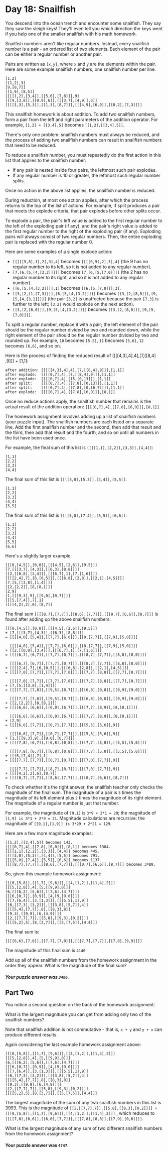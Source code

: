 # Day 18: Snailfish

You descend into the ocean trench and encounter some snailfish. They say they
saw the sleigh keys! They'll even tell you which direction the keys went if you
help one of the smaller snailfish with his math homework.

Snailfish numbers aren't like regular numbers. Instead, every snailfish number
is a pair - an ordered list of two elements. Each element of the pair can be
either a regular number or another pair.

Pairs are written as `[x,y]`, where `x` and `y` are the elements within the
pair. Here are some example snailfish numbers, one snailfish number per line:

```
[1,2]
[[1,2],3]
[9,[8,7]]
[[1,9],[8,5]]
[[[[1,2],[3,4]],[[5,6],[7,8]]],9]
[[[9,[3,8]],[[0,9],6]],[[[3,7],[4,9]],3]]
[[[[1,3],[5,3]],[[1,3],[8,7]]],[[[4,9],[6,9]],[[8,2],[7,3]]]]
```

This snailfish homework is about addition. To add two snailfish numbers, form a
pair from the left and right parameters of the addition operator. For
example, `[1,2] + [[3,4],5]` becomes `[[1,2],[[3,4],5]]`.

There's only one problem: snailfish numbers must always be reduced, and the
process of adding two snailfish numbers can result in snailfish numbers that
need to be reduced.

To reduce a snailfish number, you must repeatedly do the first action in this
list that applies to the snailfish number:

* If any pair is nested inside four pairs, the leftmost such pair explodes.
* If any regular number is 10 or greater, the leftmost such regular number
  splits.

Once no action in the above list applies, the snailfish number is reduced.

During reduction, at most one action applies, after which the process returns to
the top of the list of actions. For example, if split produces a pair that meets
the explode criteria, that pair explodes before other splits occur.

To explode a pair, the pair's left value is added to the first regular number to
the left of the exploding pair (if any), and the pair's right value is added to
the first regular number to the right of the exploding pair (if any). Exploding
pairs will always consist of two regular numbers. Then, the entire exploding
pair is replaced with the regular number 0.

Here are some examples of a single explode action:

* `[[[[[9,8],1],2],3],4]` becomes `[[[[0,9],2],3],4]` (the 9 has no regular
  number to its left, so it is not added to any regular number).
* `[7,[6,[5,[4,[3,2]]]]]` becomes `[7,[6,[5,[7,0]]]]` (the 2 has no regular
  number to its right, and so it is not added to any regular number).
* `[[6,[5,[4,[3,2]]]],1]` becomes `[[6,[5,[7,0]]],3]`.
* `[[3,[2,[1,[7,3]]]],[6,[5,[4,[3,2]]]]]`
  becomes `[[3,[2,[8,0]]],[9,[5,[4,[3,2]]]]]` (the pair `[3,2]` is unaffected
  because the pair `[7,3]` is further to the left; `[3,2]` would explode on the
  next action).
* `[[3,[2,[8,0]]],[9,[5,[4,[3,2]]]]]` becomes `[[3,[2,[8,0]]],[9,[5,[7,0]]]]`.

To split a regular number, replace it with a pair; the left element of the pair
should be the regular number divided by two and rounded down, while the right
element of the pair should be the regular number divided by two and rounded up.
For example, `10` becomes `[5,5]`, `11` becomes `[5,6]`, `12` becomes `[6,6]`,
and so on.

Here is the process of finding the reduced result of [[[[4,3],4],4],[7,[[8,4]
,9]]] + [1,1]:

```
after addition: [[[[[4,3],4],4],[7,[[8,4],9]]],[1,1]]
after explode:  [[[[0,7],4],[7,[[8,4],9]]],[1,1]]
after explode:  [[[[0,7],4],[15,[0,13]]],[1,1]]
after split:    [[[[0,7],4],[[7,8],[0,13]]],[1,1]]
after split:    [[[[0,7],4],[[7,8],[0,[6,7]]]],[1,1]]
after explode:  [[[[0,7],4],[[7,8],[6,0]]],[8,1]]
```

Once no reduce actions apply, the snailfish number that remains is the actual
result of the addition operation: `[[[[0,7],4],[[7,8],[6,0]]],[8,1]]`.

The homework assignment involves adding up a list of snailfish numbers (your
puzzle input). The snailfish numbers are each listed on a separate line. Add the
first snailfish number and the second, then add that result and the third, then
add that result and the fourth, and so on until all numbers in the list have
been used once.

For example, the final sum of this list is `[[[[1,1],[2,2]],[3,3]],[4,4]]`:

```
[1,1]
[2,2]
[3,3]
[4,4]
```

The final sum of this list is `[[[[3,0],[5,3]],[4,4]],[5,5]]`:

```
[1,1]
[2,2]
[3,3]
[4,4]
[5,5]
```

The final sum of this list is `[[[[5,0],[7,4]],[5,5]],[6,6]]`:

```
[1,1]
[2,2]
[3,3]
[4,4]
[5,5]
[6,6]
```

Here's a slightly larger example:

```
[[[0,[4,5]],[0,0]],[[[4,5],[2,6]],[9,5]]]
[7,[[[3,7],[4,3]],[[6,3],[8,8]]]]
[[2,[[0,8],[3,4]]],[[[6,7],1],[7,[1,6]]]]
[[[[2,4],7],[6,[0,5]]],[[[6,8],[2,8]],[[2,1],[4,5]]]]
[7,[5,[[3,8],[1,4]]]]
[[2,[2,2]],[8,[8,1]]]
[2,9]
[1,[[[9,3],9],[[9,0],[0,7]]]]
[[[5,[7,4]],7],1]
[[[[4,2],2],6],[8,7]]
```

The final sum `[[[[8,7],[7,7]],[[8,6],[7,7]]],[[[0,7],[6,6]],[8,7]]]` is found
after adding up the above snailfish numbers:

```
[[[0,[4,5]],[0,0]],[[[4,5],[2,6]],[9,5]]]
+ [7,[[[3,7],[4,3]],[[6,3],[8,8]]]]
= [[[[4,0],[5,4]],[[7,7],[6,0]]],[[8,[7,7]],[[7,9],[5,0]]]]

  [[[[4,0],[5,4]],[[7,7],[6,0]]],[[8,[7,7]],[[7,9],[5,0]]]]
+ [[2,[[0,8],[3,4]]],[[[6,7],1],[7,[1,6]]]]
= [[[[6,7],[6,7]],[[7,7],[0,7]]],[[[8,7],[7,7]],[[8,8],[8,0]]]]

  [[[[6,7],[6,7]],[[7,7],[0,7]]],[[[8,7],[7,7]],[[8,8],[8,0]]]]
+ [[[[2,4],7],[6,[0,5]]],[[[6,8],[2,8]],[[2,1],[4,5]]]]
= [[[[7,0],[7,7]],[[7,7],[7,8]]],[[[7,7],[8,8]],[[7,7],[8,7]]]]

  [[[[7,0],[7,7]],[[7,7],[7,8]]],[[[7,7],[8,8]],[[7,7],[8,7]]]]
+ [7,[5,[[3,8],[1,4]]]]
= [[[[7,7],[7,8]],[[9,5],[8,7]]],[[[6,8],[0,8]],[[9,9],[9,0]]]]

  [[[[7,7],[7,8]],[[9,5],[8,7]]],[[[6,8],[0,8]],[[9,9],[9,0]]]]
+ [[2,[2,2]],[8,[8,1]]]
= [[[[6,6],[6,6]],[[6,0],[6,7]]],[[[7,7],[8,9]],[8,[8,1]]]]

  [[[[6,6],[6,6]],[[6,0],[6,7]]],[[[7,7],[8,9]],[8,[8,1]]]]
+ [2,9]
= [[[[6,6],[7,7]],[[0,7],[7,7]]],[[[5,5],[5,6]],9]]

  [[[[6,6],[7,7]],[[0,7],[7,7]]],[[[5,5],[5,6]],9]]
+ [1,[[[9,3],9],[[9,0],[0,7]]]]
= [[[[7,8],[6,7]],[[6,8],[0,8]]],[[[7,7],[5,0]],[[5,5],[5,6]]]]

  [[[[7,8],[6,7]],[[6,8],[0,8]]],[[[7,7],[5,0]],[[5,5],[5,6]]]]
+ [[[5,[7,4]],7],1]
= [[[[7,7],[7,7]],[[8,7],[8,7]]],[[[7,0],[7,7]],9]]

  [[[[7,7],[7,7]],[[8,7],[8,7]]],[[[7,0],[7,7]],9]]
+ [[[[4,2],2],6],[8,7]]
= [[[[8,7],[7,7]],[[8,6],[7,7]]],[[[0,7],[6,6]],[8,7]]]
```

To check whether it's the right answer, the snailfish teacher only checks the
magnitude of the final sum. The magnitude of a pair is `3` times the magnitude
of its left element plus `2` times the magnitude of its right element. The
magnitude of a regular number is just that number.

For example, the magnitude of `[9,1]` is `3*9 + 2*1 = 29`; the magnitude
of `[1,9] is 3*1 + 2*9 = 21`. Magnitude calculations are recursive: the
magnitude of `[[9,1],[1,9]] is 3*29 + 2*21 = 129`.

Here are a few more magnitude examples:

```
[[1,2],[[3,4],5]] becomes 143.
[[[[0,7],4],[[7,8],[6,0]]],[8,1]] becomes 1384.
[[[[1,1],[2,2]],[3,3]],[4,4]] becomes 445.
[[[[3,0],[5,3]],[4,4]],[5,5]] becomes 791.
[[[[5,0],[7,4]],[5,5]],[6,6]] becomes 1137.
[[[[8,7],[7,7]],[[8,6],[7,7]]],[[[0,7],[6,6]],[8,7]]] becomes 3488.
```

So, given this example homework assignment:

```
[[[0,[5,8]],[[1,7],[9,6]]],[[4,[1,2]],[[1,4],2]]]
[[[5,[2,8]],4],[5,[[9,9],0]]]
[6,[[[6,2],[5,6]],[[7,6],[4,7]]]]
[[[6,[0,7]],[0,9]],[4,[9,[9,0]]]]
[[[7,[6,4]],[3,[1,3]]],[[[5,5],1],9]]
[[6,[[7,3],[3,2]]],[[[3,8],[5,7]],4]]
[[[[5,4],[7,7]],8],[[8,3],8]]
[[9,3],[[9,9],[6,[4,9]]]]
[[2,[[7,7],7]],[[5,8],[[9,3],[0,2]]]]
[[[[5,2],5],[8,[3,7]]],[[5,[7,5]],[4,4]]]
```

The final sum is:

```
[[[[6,6],[7,6]],[[7,7],[7,0]]],[[[7,7],[7,7]],[[7,8],[9,9]]]]
```

The magnitude of this final sum is `4140`.

Add up all of the snailfish numbers from the homework assignment in the order
they appear. What is the magnitude of the final sum?

##### Your puzzle answer was `3486`.

## Part Two

You notice a second question on the back of the homework assignment:

What is the largest magnitude you can get from adding only two of the snailfish
numbers?

Note that snailfish addition is not commutative - that is, `x + y` and `y + x`
can produce different results.

Again considering the last example homework assignment above:

```
[[[0,[5,8]],[[1,7],[9,6]]],[[4,[1,2]],[[1,4],2]]]
[[[5,[2,8]],4],[5,[[9,9],0]]]
[6,[[[6,2],[5,6]],[[7,6],[4,7]]]]
[[[6,[0,7]],[0,9]],[4,[9,[9,0]]]]
[[[7,[6,4]],[3,[1,3]]],[[[5,5],1],9]]
[[6,[[7,3],[3,2]]],[[[3,8],[5,7]],4]]
[[[[5,4],[7,7]],8],[[8,3],8]]
[[9,3],[[9,9],[6,[4,9]]]]
[[2,[[7,7],7]],[[5,8],[[9,3],[0,2]]]]
[[[[5,2],5],[8,[3,7]]],[[5,[7,5]],[4,4]]]
```

The largest magnitude of the sum of any two snailfish numbers in this list is
3993. This is the magnitude
of `[[2,[[7,7],7]],[[5,8],[[9,3],[0,2]]]] + [[[0,[5,8]],[[1,7],[9,6]]],[[4,[1,2]],[[1,4],2]]]`
, which reduces
to `[[[[7,8],[6,6]],[[6,0],[7,7]]],[[[7,8],[8,8]],[[7,9],[0,6]]]]`.

What is the largest magnitude of any sum of two different snailfish numbers from
the homework assignment?

#### Your puzzle answer was `4747`.